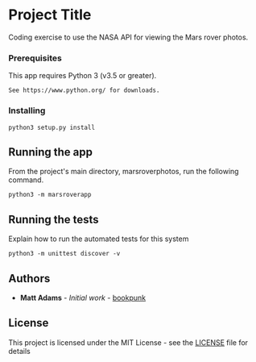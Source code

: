 # Project Title

Coding exercise to use the NASA API for viewing the Mars rover photos.

### Prerequisites

This app requires Python 3 (v3.5 or greater).

```
See https://www.python.org/ for downloads.
```

### Installing

```
python3 setup.py install
```

## Running the app

From the project's main directory, marsroverphotos, run the following command.

```
python3 -m marsroverapp
```

## Running the tests

Explain how to run the automated tests for this system

```
python3 -m unittest discover -v
```

## Authors

* **Matt Adams** - *Initial work* - [bookpunk](https://github.com/bookpunk)

## License

This project is licensed under the MIT License - see the [LICENSE](LICENSE) file for details

